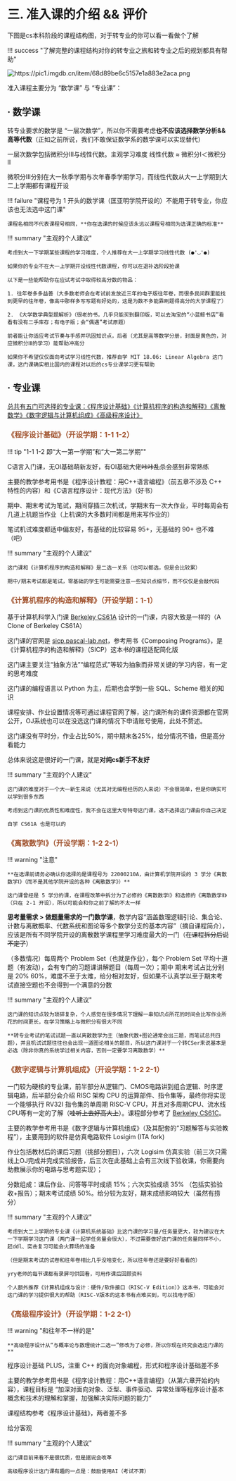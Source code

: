 # 三. 准入课的介绍 && 评价

下图是cs本科阶段的课程结构图，对于转专业的你可以看一看做个了解

!!! success "了解完整的课程结构对你的转专业之旅和转专业之后的规划都具有帮助"

<img src="https://pic1.imgdb.cn/item/68d89be6c5157e1a883e2aca.png" alt="https://pic1.imgdb.cn/item/68d89be6c5157e1a883e2aca.png" />

准入课程主要分为 “数学课” 与 “专业课”：

## · 数学课

转专业要求的数学是 “一层次数学”，所以你不需要考虑**也不应该选择数学分析&&高等代数**（正如之前所说，我们不敢保证数学系的数学课可以实现替代）

一层次数学包括微积分ⅠⅡ与线性代数。主观学习难度 线性代数 ≈ 微积分Ⅰ＜微积分Ⅱ

微积分ⅠⅡ分别在大一秋季学期与次年春季学期学习，而线性代数从大一上学期到大二上学期都有课程开设

!!! failure "课程号为 1 开头的数学课（匡亚明学院开设的）不能用于转专业，你应该也无法选中这门课"

    课程名相同不代表课程号相同，**你在选课的时候应该永远以课程号相同为选课正确的标准**

!!! summary "主观的个人建议"

    考虑到大一下学期某些课程的学习难度，个人推荐在大一上学期学习线性代数 (●'◡'●)
    
    如果你的专业不在大一上学期开设线性代数课程，你可以在退补选阶段抢课
    
    以下是一些能帮助你在应试考试中取得较高分数的物品：
    
    1. 往年卷多多益善（大多数老师会在考试前发放近三年的电子版往年卷，而很多民间群里能找到更早的往年卷，像高中那样多写写题有好处的，这是为数不多能靠刷题得高分的大学课程了）
    
    2. 《大学数学典型题解析》（很老的书，几乎只能买到翻印版，可以去淘宝的“小蓝鲸书店”看看有没有二手库存；有电子版；会“偶遇”考试原题）
    
    前者能让你适应考试节奏与手感并巩固知识点，后者（尤其是高等数学分册，封面是黄色的，对应微积分ⅠⅡ的学习）能帮助冲高分
    
    如果你不希望仅仅面向考试学习线性代数，推荐自学 MIT 18.06: Linear Algebra 这门课，这门课确实相比国内的课程对以后的cs专业课学习更有帮助



## · 专业课

<u>总共有五门可选择的专业课：《程序设计基础》《计算机程序的构造和解释》《离散数学》《数字逻辑与计算机组成》《高级程序设计》</u>

### <span style="color:  #A0522D;">《程序设计基础》（开设学期：1-1 1-2）</span>

!!! tip "1-1 1-2 即“大一第一学期”和“大一第二学期”"

C语言入门课，无OI基础萌新友好，有OI基础大佬~~咔咔乱杀~~会感到非常熟练

主要的教学参考用书是《程序设计教程：用C++语言编程》（前五章不涉及 C++ 特性的内容）和《C语言程序设计：现代方法》（好书）

期中、期末考试为笔试，期间穿插三次机试，学期末有一次大作业，平时每周会有几道上机题当作业（上机课的大多数时间都是用来写作业的）

笔试机试难度都适中偏友好，有基础的比较容易 95+，无基础的 90+ 也不难（吧）

!!! summary "主观的个人建议"

    这门课和《计算机程序的构造和解释》是二选一关系（也可以都选，但是会比较累）

    期中/期末考试都是笔试，零基础的学生可能需要注意一些知识点细节，而不仅仅是会敲代码


### <span style="color:  #A0522D;">《计算机程序的构造和解释》（开设学期：1-1）</span>

基于计算机科学入门课 [Berkeley CS61A](https://cs61a.org) 设计的一门课，内容大致是一样的（A Clone of Berkeley CS61A）

这门课的官网是 [sicp.pascal-lab.net](https://sicp.pascal-lab.net/)，参考用书《Composing Programs》，是《计算机程序的构造和解释》（SICP）这本书的课程适配简化版

这门课主要关注“抽象方法”“编程范式”等较为抽象而非常关键的学习内容，有一定的思考难度

这门课的编程语言以 Python 为主，后期也会学到一些 SQL、Scheme 相关的知识

课程安排、作业设置情况等可通过课程官网了解，这门课所有的课件资源都在官网公开，OJ系统也可以在没选这门课的情况下申请账号使用，此处不赘述。

这门课没有平时分，作业占比50%，期中期末各25%，给分情况不错，但是高分看能力

总体来说这是很好的一门课，就是**对纯cs新手不友好**

!!! summary "主观的个人建议"

    这门课的难度对于一个大一新生来说（尤其对无编程经历的人来说）不会很简单，但是你确实可以学到很多东西
    
    考虑到这门课的优质性和难度性，我不会在这里大夸特夸这门课，选不选择这门课由你自己决定
    
    自学 CS61A 也是可以的



### <span style="color:  #A0522D;">《离散数学Ⅰ》（开设学期：1-2 2-1）</span>

!!! warning "注意"

    **在选课前请务必确认你选择的是课程号为 22000210A，由计算机学院开设的 3 学分《离散数学Ⅰ》（而不是其他学院开设的各种《离散数学》）**
    
    这门课曾经是 5 学分的课，在课程改革中拆分为了必修的《离散数学Ⅰ》和选修的《离散数学Ⅱ》（只在 2-1 开设），所以可能会和你之前了解的不太一样

**思考量需求 > 做题量需求的一门数学课**，教学内容“涵盖数理逻辑引论、集合论、计数与离散概率、代数系统和图论等多个数学分支的基本内容”（摘自课程简介），应该是所有不同学院开设的离散数学课程里学习难度最大的一门（<del>在课程拆分后说不定了</del>）

（多数情况）每周两个 Problem Set（也就是作业），每个 Problem Set 平均十道题（有波动），会有专门的习题课讲解题目（每周一次）；期中 期末考试占比分别是 20% 60%，难度不至于太难，给分相对友好，但如果不认真学以至于期末考试直接空题也不会得到一个满意的分数

!!! summary "主观的个人建议"

    这门课的知识点较为琐碎复杂，个人感觉在很多情况下理解一串知识点所花的时间会比写作业所花的时间更长，在学习策略上与微积分有很大不同
    
    **转专业考试的笔试试题一直以离散数学为主（抽象代数+图论通常会出三题，而笔试总共四题），并且机试试题往往也会出现一道图论相关的题目，所以这门课对于一个转CSer来说基本是必选（除非你真的系统学过相关内容，否则一定要学习离散数学）**



### <span style="color:  #A0522D;">《数字逻辑与计算机组成》（开设学期：1-2 2-1）</span>

一门较为硬核的专业课，前半部分从逻辑门、CMOS电路讲到组合逻辑、时序逻辑电路，后半部分会介绍 RISC 架构 CPU 的运算部件、指令集等，最终你将实现一个能够执行 RV32I 指令集的单周期 RISC-V CPU，并且对多周期CPU、流水线CPU等有一定的了解（<del>哇听上去好高大上</del>）。课程部分参考了 [Berkeley CS61C](https://cs61c.org)。

主要的教学参考用书是《数字逻辑与计算机组成》（及其配套的“习题解答与实验教程”），主要用到的软件是仿真电路软件 Losigim (ITA fork)

作业包括教材后的课后习题（挑部分题目），六次 Logisim 仿真实验（前三次只需线上OJ完成并完成实验报告，后三次在此基础上会有三次线下验收课，你需要向助教展示你的电路与思考题实现）；

分数组成：课后作业、问答等平时成绩 15%；六次实验成绩 35% （包括实验验收+报告）；期末考试成绩 50%。给分较为友好，期末成绩影响较大（虽然有捞分）

!!! summary "主观的个人建议"

    考虑到大二上学期的专业课《计算机系统基础》比这门课的学习量/任务量更大，较为建议在大一下学期学习这门课（两门课一起学任务量会很大），不过需要做好这门课的任务量同样不小，赶ddl、突击复习可能会火葬场的准备
    
    （但是期末考试的试卷和往年卷相比几乎没啥变化，所以往年卷还是要好好看看的）
    
    yry老师的每节课都有录屏可供回看，可用作课后回顾资料
    
    个人额外推荐《计算机组成与设计：硬件/软件接口（RISC-V Edition）》这本书，可能会对这门课的学习提供很大的帮助（RISC-V版本的这本书有点难买到，可以找电子版）



### <span style="color:  #A0522D;">《高级程序设计》（开设学期：1-2 2-1）</span>

!!! warning "和往年不一样的是"

    **高级程序设计从“与概率论与数理统计二选一”修改为了必修，所以你现在终究会选这门课的**

程序设计基础 PLUS，注重 C++ 的面向对象编程，形式和程序设计基础差不多

主要的教学参考用书是《程序设计教程：用C++语言编程》（从第六章开始的内容），课程目标是 “加深对面向对象、泛型、事件驱动、异常处理等程序设计基本概念和技术的理解和掌握，加强解决实际问题的能力”

课程结构参考《程序设计基础》，两者差不多

给分客观

!!! summary "主观的个人建议"

    这门课目前来看不是很优质，但是据说会改革
    
    高级程序设计这门课有趣的一点是：鼓励使用AI（考试不算）
